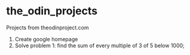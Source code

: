 # the_odin_projects
Projects from theodinproject.com
1. Create google homepage
2. Solve problem 1: find the sum of every multiple of 3 of 5 below 1000; 
